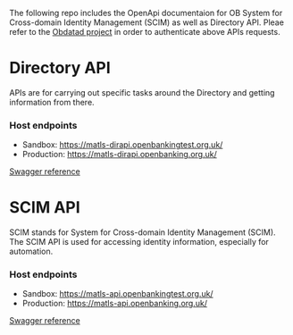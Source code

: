 The following repo includes the OpenApi documentaion for OB System for Cross-domain Identity Management (SCIM) as well as Directory API.
Pleae refer to the [Obdatad project](https://github.com/OpenBankingUK/obdatat) in order to authenticate above APIs requests.

# Directory API 
APIs are for carrying out specific tasks around the Directory and getting information from there.

### Host endpoints
- Sandbox: https://matls-dirapi.openbankingtest.org.uk/
- Production: https://matls-dirapi.openbanking.org.uk/ 

[Swagger reference](./directory-api-swagger.yaml)

# SCIM API
SCIM stands for System for Cross-domain Identity Management (SCIM). The SCIM API is used for accessing identity information, especially for automation.

### Host endpoints
- Sandbox: https://matls-api.openbankingtest.org.uk/
- Production: https://matls-api.openbanking.org.uk/

[Swagger reference](./scim-swagger.yaml)


